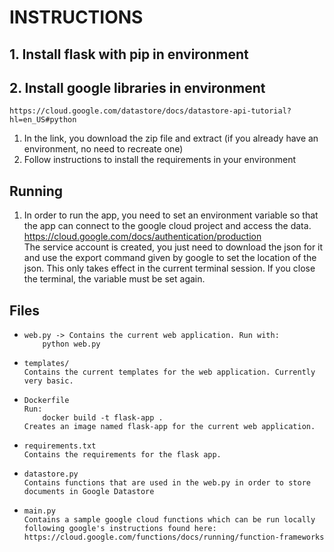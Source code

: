 # INSTRUCTIONS

## 1. Install flask with pip in environment

## 2. Install google libraries in environment
```
https://cloud.google.com/datastore/docs/datastore-api-tutorial?hl=en_US#python
```
1. In the link, you download the zip file and extract (if you already have an environment, no need to recreate one)
2. Follow instructions to install the requirements in your environment

## Running
1. In order to run the app, you need to set an environment variable so that the app can connect to the google cloud project and access the data.
https://cloud.google.com/docs/authentication/production </br>
The service account is created, you just need to download the json for it and use the export command given by google to set the location of the json. This only takes effect in the current terminal session. If you close the terminal, the variable must be set again.

## Files

*   ```
    web.py -> Contains the current web application. Run with:
        python web.py
    ```

*   ```
    templates/
    Contains the current templates for the web application. Currently very basic.
    ```

*   ```
    Dockerfile
    Run:
        docker build -t flask-app .
    Creates an image named flask-app for the current web application.
    ```

*   ```
    requirements.txt
    Contains the requirements for the flask app.
    ```

*   ```
    datastore.py
    Contains functions that are used in the web.py in order to store documents in Google Datastore
    ```

*   ```
    main.py
    Contains a sample google cloud functions which can be run locally following google's instructions found here:
    https://cloud.google.com/functions/docs/running/function-frameworks
    ```
